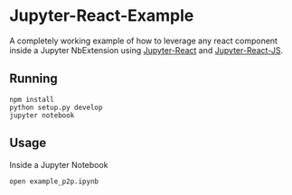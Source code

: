 # Jupyter-React-Example

A completely working example of how to leverage any react component inside a Jupyter NbExtension using [Jupyter-React](https://github.com/timbr-io/jupyter-react) and [Jupyter-React-JS](https://github.com/timbr-io/jupyter-react-js).

## Running

```
npm install
python setup.py develop
jupyter notebook
```

## Usage

Inside a Jupyter Notebook

`open example_p2p.ipynb`

